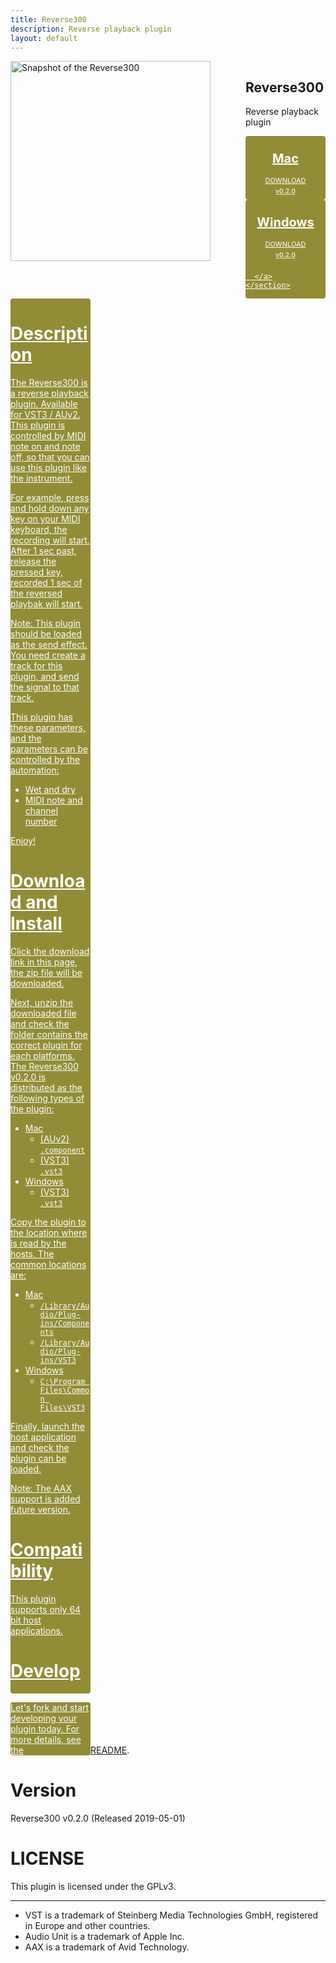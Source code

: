 ```yaml
---
title: Reverse300
description: Reverse playback plugin
layout: default
---
```

<style>
.download-link {
  display: inline-block;
  width: 128px;
  color: #FFF;
  background-color: #928C36;
  border-radius: 4px;
}
.download-link-platform {
  font-size: 20px;
  font-weight: bold;
  text-align: center;
  margin: 0;
  padding-top: 24px;
}
.download-link-text {
  font-size: 11px;
  text-align: center;
  margin: 0;
  padding-top: 16px;
}

.download-link-version {
  font-size: 10px;
  font-weight: bold;
  opacity: 0.75;
  text-align: center;
  margin: 0;
  padding-top: 4px;
  padding-bottom: 8px;
}

.columns {
  display: flex;
}
.column {
  flex: 1;
}
@media only screen and (max-width: 768px) {
  .columns {
    display: block;
  }
  .column {
    display: block;
  margin-right: 0;
  }
}
</style>
<div id="download-area">
  <div class="columns">
    <div class="column">
      <img alt="Snapshot of the Reverse300" src="https://tqaudio.github.io/img/reverse300.png" width="320px">
    </div>
    <section class="column">
      <h1>Reverse300</h1>
      <p>Reverse playback plugin</p>
      <a class="download-link" href="https://github.com/tqaudio/reverse300/releases/download/v0.2.0/reverse300_v0.2.0_mac.zip">
        <p class="download-link-platform">Mac</p>
        <p class="download-link-text">DOWNLOAD</p>
        <p class="download-link-version">v0.2.0</p>
      </a>
      <a class="download-link" href="https://github.com/tqaudio/reverse300/releases/download/v0.2.0/reverse300_v0.2.0_win.zip">
        <p class="download-link-platform">Windows</p>
        <p class="download-link-text">DOWNLOAD</p>
        <p class="download-link-version">v0.2.0</p>

      </a>
    </section>
  </div>
</div>

# Description

The Reverse300 is a reverse playback plugin. Available for VST3 / AUv2. This plugin is controlled by MIDI note on and note off, so that you can use this plugin like the instrument.

For example, press and hold down any key on your MIDI keyboard, the recording will start. After 1 sec past, release the pressed key, recorded 1 sec of the reversed playbak will start.

Note: This plugin should be loaded as the send effect. You need create a track for this plugin, and send the signal to that track.

This plugin has these parameters, and the parameters can be controlled by the automation:

- Wet and dry
- MIDI note and channel number

Enjoy!

# Download and Install

Click the download link in this page, the zip file will be downloaded.

Next, unzip the downloaded file and check the folder contains the correct plugin for each platforms. The Reverse300 v0.2.0 is distributed as the following types of the plugin:

- Mac
  - (AUv2) `.component`
  - (VST3) `.vst3`
- Windows
  - (VST3) `.vst3`

Copy the plugin to the location where is read by the hosts. The common locations are:

- Mac
  - `/Library/Audio/Plug-ins/Components`
  - `/Library/Audio/Plug-ins/VST3`
- Windows
  - `C:\Program Files\Common Files\VST3`

Finally, launch the host application and check the plugin can be loaded.

Note: The AAX support is added future version.

# Compatibility

This plugin supports only 64 bit host applications.

# Develop

Let's fork and start developing your plugin today. For more details, see the [README](https://github.com/tqaudio/reverse300).

# Version

Reverse300 v0.2.0 (Released 2019-05-01)

# LICENSE

This plugin is licensed under the GPLv3.

--------

- VST is a trademark of Steinberg Media Technologies GmbH, registered in Europe and other countries.
- Audio Unit is a trademark of Apple Inc.
- AAX is a trademark of Avid Technology.
